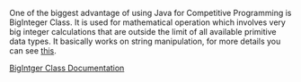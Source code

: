 One of the biggest advantage of using Java for Competitive Programming is BigInteger Class. It is used for mathematical operation which involves very big integer calculations that are outside the limit of all available primitive data types.
It basically works on string manipulation, for more details you can see <a href = "https://silentmatt.com/blog/2011/10/how-bigintegers-work/">this</a>.

<a href = "https://docs.oracle.com/javase/7/docs/api/java/math/BigInteger.html">BigIntger Class Documentation</a>
